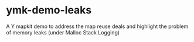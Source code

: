 # ymk-demo-leaks
A Y mapkit demo to address the map reuse deals and highlight the problem of memory leaks (under Malloc Stack Logging)
